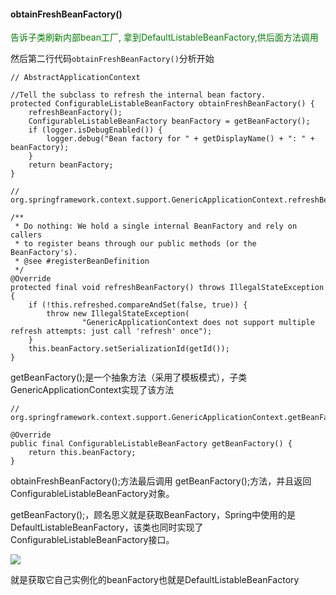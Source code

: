 
####   obtainFreshBeanFactory()

<font color ='green'>告诉子类刷新内部bean工厂, 拿到DefaultListableBeanFactory,供后面方法调用</font>

然后第二行代码`obtainFreshBeanFactory()`分析开始

```
// AbstractApplicationContext

//Tell the subclass to refresh the internal bean factory.
protected ConfigurableListableBeanFactory obtainFreshBeanFactory() {
    refreshBeanFactory();
    ConfigurableListableBeanFactory beanFactory = getBeanFactory();
    if (logger.isDebugEnabled()) {
        logger.debug("Bean factory for " + getDisplayName() + ": " + beanFactory);
    }
    return beanFactory;
}
```


```
// org.springframework.context.support.GenericApplicationContext.refreshBeanFactory

/**
 * Do nothing: We hold a single internal BeanFactory and rely on callers
 * to register beans through our public methods (or the BeanFactory's).
 * @see #registerBeanDefinition
 */
@Override
protected final void refreshBeanFactory() throws IllegalStateException {
    if (!this.refreshed.compareAndSet(false, true)) {
        throw new IllegalStateException(
                "GenericApplicationContext does not support multiple refresh attempts: just call 'refresh' once");
    }
    this.beanFactory.setSerializationId(getId());
}
```
getBeanFactory();是一个抽象方法（采用了模板模式），子类GenericApplicationContext实现了该方法

```
// org.springframework.context.support.GenericApplicationContext.getBeanFactory

@Override
public final ConfigurableListableBeanFactory getBeanFactory() {
    return this.beanFactory;
}
```

obtainFreshBeanFactory();方法最后调用 getBeanFactory();方法，并且返回ConfigurableListableBeanFactory对象。

getBeanFactory();，顾名思义就是获取BeanFactory，Spring中使用的是 DefaultListableBeanFactory，该类也同时实现了ConfigurableListableBeanFactory接口。




![](https://mmbiz.qpic.cn/mmbiz_png/vb4xFWPs1FgxlJmXVMOFicasoHxK4Ms2r1icz1uzg6tYOVLdVAWX6pKCRicaLTWMdL6QtF0NicicDHYLiaG5HZKh8v7w/0?wx_fmt=png)

就是获取它自己实例化的beanFactory也就是DefaultListableBeanFactory


